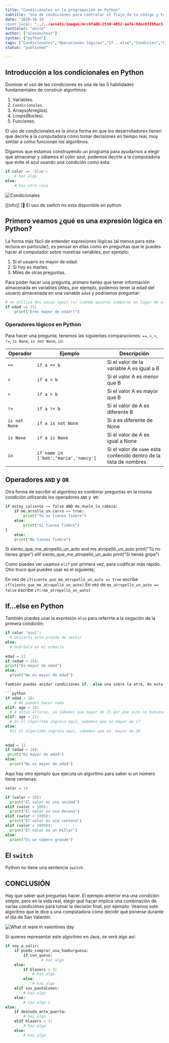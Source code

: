 ```yaml
---
title: "Condicionales en la programación en Python"
subtitle: "Uso de condiciones para controlar el flujo de tu código y tomar decisiones programáticas en Python"
date: "2020-10-19
cover_local: "../../assets/images/4cc6fa0b-2530-4052-aa7e-8dac03788ac3.png"
textColor: "white"
author: ["alesanchezr"]
syntax: ["python"]
tags: ["Condicionales","Operaciones lógicas","If...else","Condicion","Python"]
status: "published"

---
```


## Introducción a los condicionales en Python 

Dominar el uso de las condiciones es una de las 5 habilidades fundamentales de construir algoritmos:

1. Variables.
2. `Condicionales`.
3. Arrays(Arreglos).
4. Loops(Bucles).
5. Funciones.

El uso de condicionales es la única forma en que los desarrolladores tienen que decirle a la computadora cómo tomar decisiones en tiempo real, muy similar a cómo funcionan los algoritmos.

Digamos que estamos construyendo un programa para ayudarnos a elegir qué almacenar y odiamos el color azul, podemos decirle a la computadora que evite el azul usando una condición como esta:
  
```python
if color == 'blue':
    # haz algo
else:
    # haz otra cosa
```
  
![Condicionales](../../assets/images/e73b673e-d744-45a7-a1ed-61a1dae49560.png)


[[info]]
|:link: El uso de switch no esta disponible en python


## Primero veamos ¿qué es una expresión lógica en Python?

La forma más fácil de entender expresiones lógicas (al menos para esta lectura en particular), es pensar en ellas como en preguntas que le puedes hacer al computador sobre nuestras variables, por ejemplo:

1. Si el usuario es mayor de edad.
2. Si hoy es martes.
3. Miles de otras preguntas.

Para poder hacer una pregunta, primero tienes que tener información almacenada en variables útiles, por ejemplo, podemos tener la edad del usuario almacenada en una variable `edad` y podriamos preguntar:

```python
# se utiliza dos veces igual (=) cuando quieres comparar en lugar de asigner el valor
if edad == 25:
    print("Eres mayor de edad!!")
```

### Operadores lógicos en Python

Para hacer una pregunta, tenemos las siguientes comparaciones: `==`, `>`, `<`, `!=`, `is None`, `is not None`, `in`:

| Operador      | Ejemplo       | Descripción   |
| ------------  | -----------   | --------------|
| `==`          | `if a == b`   | Si el valor de la variable A es igual a B |
| `<`           | `if a < b`    | Si el valor A es menor que B |
| `>`           | `if a > b`    | Si el valor A es mayor que B |
| `!=`          | `if a != b`   | Si el valor de A es diferente B |
| `is not None` | `if a is not None` | Si a es diferente de None |
| `is None`     | `if a is None`| Si el valor de A es igual a None |
| `in`          | `if name in ['bob','maria','nancy']` | Si el valor de `name` esta contenido dentro de la lista de nombres  |

## Operadores `AND` y `OR`

Otra forma de escribir el algoritmo es combinar preguntas en la misma condición utilizando los operadores `AND` y` OR`:

```python
if estoy_caliente == false AND me_duele_la_cabeza:
    if me_arrollo_un_carro == true:
        print("Tú no tienes fiebre")
    else:
        print("Si tienes fiebre")
}
    else:
    print("No tienes fiebre")
```


Si siento_que_me_atropelló_un_auto and me atropelló_un_auto
   print("Tú no tienes gripe")
    elif siento_que_me_atropelló_un_auto
        print("Si tienes gripe")
        
        
Como puedes ver usamos `elif` por primera vez, para codificar más rápido. Otro truco que puedes usar es el siguiente;

En vez de `if(siento_que_me_atropelló_un_auto == true` escribe `if(siento_que_me_atropelló_un_auto)`
En vez de `me_atropelló_un_auto == false` escribe `if(!me_atropelló_un_auto)`

## If...else en Python

También puedes usar la expresión `else` para referirte a la negación de la primera condición:

```python
if color "azul":
  # Descarta esta prenda de vestir
else:
  # Guárdala en mi armario
  
edad = 12
if (edad < 18):
print("Es mayor de edad")
else:
  print("No es mayor de edad")

También puedes anidar condiciones if...else una sobre la otra, de esta forma:

```python
if edad > 16: 
    # No puedes hacer nada
elif: age < 18:
  # A estas alturas, ya sabemos que mayor de 15 por que sino no hubiese ingresado a la primera condición.
elif: age < 21:
  # Si el algoritmo ingresa aquí, sabemos que es mayor de 17 
else:
  #Si el algoritmo ingresa aquí, sabemos que es  mayor de 20
  
  
edad = 12
if (edad < 18):
 print("Es mayor de edad")
else:
  print("No es mayor de edad")
```

Aquí hay otro ejemplo que ejecuta un algoritmo para saber si un número tiene centenas:

```python
valor = 14

if (valor < 10):
  print("El valor es una unidad")
elif (valor < 100):
  print("El valor es una decena")
elif (valor < 1000):
  print("El valor es una centena")
elif (valor < 10000):
  print("El valor es un millar")
else:
  print("Es un número grande")
```

## El `switch`

Python no tiene una sentencia `switch`.

## CONCLUSIÓN

Hay que saber qué preguntas hacer. El ejemplo anterior era una condición simple, pero en la vida real, elegir qué hacer implica una combinación de varias condiciones para tomar la decisión final, por ejemplo: Veamos este algoritmo que le dice a una computadora cómo decidir qué ponerse durante el día de San Valentín:

![What ot ware in valentines day](../../assets/images/87f2be86-32c3-4bfc-8db4-dbd0d979e4d3.jpeg)

Si quieres representar este algoritmo en Java, se verá algo así:

```python
if voy_a_salir:
    if puedo_comprar_una_hamburguesa:
        if con_queso:
                # haz algo 
    else:
        if blazers > 3:
            # haz algo 
        else:
            # haz algo 
    elif sus_pantalones:
        # haz algo 
    else:
        # haz algo c
else:
    if desnuda_ante_puerta:
        # haz algo 
    elif blazers > 3:
        # haz algo 
    else:
        # haz algo 
```

